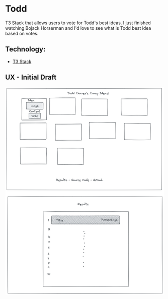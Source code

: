 # Todd

T3 Stack that allows users to vote for Todd's best ideas. I just finished watching Bojack Horserman
and I'd love to see what is Todd best idea based on votes.

## Technology:
  
  - [T3 Stack]("https://github.com/t3-oss/create-t3-app")

## UX - Initial Draft

![alt todd-ux](https://github.com/makyfj/Todd/blob/main/client/src/assets/draft-todd-ux.png?raw=true)

